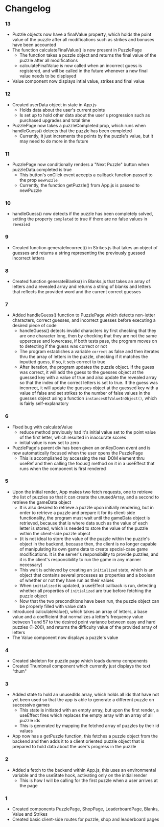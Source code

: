 # Changelog


### 13
- Puzzle objects now have a finalValue property, which holds the point value of the puzzle after all modifications such as strikes and bonuses have been accounted
- The function calculateFinalValue() is now present in PuzzlePage
    - The function takes a puzzle object and returns the final value of the puzzle after all modifications
    - calculateFinalValue is now called when an incorrect guess is registered, and will be called in the future whenever a new final value needs to be displayed
- Value component now displays intial value, strikes and final value


### 12
- Created userData object in state in App.js
    - Holds data about the user's current points
    - Is set up to hold other data about the user's progression such as purchased upgrades and total time
- PuzzlePage now takes a puzzleCompleted prop, which runs when handleGuess() detects that the puzzle has been completed
    - Currently, it just increments the points by the puzzle's value, but it may need to do more in the future


### 11
- PuzzlePage now conditionally renders a "Next Puzzle" button when puzzleData.completed is true
    - This button's onClick event accepts a callback function passed to the prop ```newPuzzle```
    - Currently, the function getPuzzle() from App.js is passed to newPuzzle


### 10
- handleGuess() now detects if the puzzle has been completely solved, setting the property ```completed``` to true if there are no false values in ```revealed```


### 9
- Created function generateIncorrect() in Strikes.js that takes an object of guesses and returns a string representing the previously guessed incorrect letters


### 8
- Created function generateBlanks() in Blanks.js that takes an array of letters and a revealed array and returns a string of blanks and letters that reflects the provided word and the current correct guesses


### 7
- Added handleGuess() function to PuzzlePage which detects non-letter characters, correct guesses, and incorrect guesses before executing a desired piece of code
    - handleGuess() detects invalid characters by first checking that they are one character long, then by checking that they are not the same uppercase and lowercase, if both tests pass, the program moves on to detecting if the guess was correct or not
    - The program establishes a variable ```correct``` as false and then iterates thru the array of letters in the puzzle, checking if it matches the inputted guess, if so, it sets correct to true
    - After iteration, the program updates the puzzle object. If the guess was correct, it will add the guess to the guesses object at the guessed key with a value of true and also update the revealed array so that the index of the correct letters is set to true. If the guess was incorrect, it will update the guesses object at the guessed key with a value of false and set strikes to the number of false values in the guesses object using a function ```instancesOfValueInObject()```, which is fairly self-explanatory


### 6
- Fixed bug with calculateValue
    - reduce method previously had it's initial value set to the point value of the first letter, which resulted in inaccurate scores
    - initial value is now set to zero
- PuzzlePage's parent div has been given an onKeyDown event and is now automatically focused when the user opens the PuzzlePage
    - This is accomplished by accessing the real DOM element thru useRef and then calling the focus() method on it in a useEffect that runs when the component is first rendered

### 5
- Upon the initial render, App makes two fetch requests, one to retrieve the list of puzzles so that it can create the unusedArray, and a second to retrieve the gameData object
    - It is also desired to retrieve a puzzle upon initially rendering, but in order to retrieve a puzzle and prepare it for its client-side functionality, the program must wait until the gameData object is retrieved, because that is where data such as the value of each letter is stored, which is needed to store the value of the puzzle within the client-side puzzle object
    - (it is not ideal to store the value of the puzzle within the puzzle's object in the backend, because then, the client is no longer capable of manipulating its own game data to create special-case game modifications. It is the server's responsibility to provide puzzles, and it is the client's responsibility to run the game in any manner necessary)
    - This wait is achieved by creating an ```initialized``` state, which is an object that contains several processes as properties and a boolean of whether or not they have run as their values
    - When ```initialized``` is updated, a useEffect callback is run, detecting whether all properties of ```initialized``` are true before fetching the puzzle object
    - Now that the two preconditions have been run, the puzzle object can be properly filled with value data
- Introduced calculateValue(), which takes an array of letters, a base value and a coefficient that normalizes a letter's frequency value between 1 and 57 to the desired point variance between easy and hard puzzles (1-200), and returns the difficulty value of the provided array of letters
- The Value component now displays a puzzle's value


### 4
- Created skeleton for puzzle page which loads dummy components
- Created Thumbnail component which currently just displays the text "thum"


### 3
- Added state to hold an unusedIds array, which holds all ids that have not yet been used so that the app is able to generate a different puzzle on successive games
    - This state is initiated with an empty array, but upon the first render, a useEffect fires which replaces the empty array with an array of all puzzle ids
    - This is generated by mapping the fetched array of puzzles by their id values
- App now has a getPuzzle function, this fetches a puzzle object from the backend and then adds it to a client oriented puzzle object that is prepared to hold data about the user's progress in the puzzle


### 2
- Added a fetch to the backend within App.js, this uses an environmental variable and the useState hook, activating only on the initial render
    - This is how I will be calling for the first puzzle when a user arrives at the page

    
### 1
- Created components PuzzlePage, ShopPage, LeaderboardPage, Blanks, Value and Strikes
- Created basic client-side routes for puzzle, shop and leaderboard pages